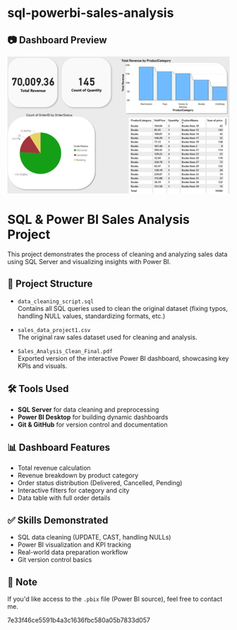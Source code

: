 
# sql-powerbi-sales-analysis
## 📷 Dashboard Preview

![Power BI Dashboard](dashbord%20%20pro_1.png)



# SQL & Power BI Sales Analysis Project

This project demonstrates the process of cleaning and analyzing sales data using SQL Server and visualizing insights with Power BI.

## 📁 Project Structure

- `data_cleaning_script.sql`  
  Contains all SQL queries used to clean the original dataset (fixing typos, handling NULL values, standardizing formats, etc.)

- `sales_data_project1.csv`  
  The original raw sales dataset used for cleaning and analysis.

- `Sales_Analysis_Clean_Final.pdf`  
  Exported version of the interactive Power BI dashboard, showcasing key KPIs and visuals.

## 🛠️ Tools Used

- **SQL Server** for data cleaning and preprocessing  
- **Power BI Desktop** for building dynamic dashboards  
- **Git & GitHub** for version control and documentation

## 📊 Dashboard Features

- Total revenue calculation  
- Revenue breakdown by product category  
- Order status distribution (Delivered, Cancelled, Pending)  
- Interactive filters for category and city  
- Data table with full order details

## ✅ Skills Demonstrated

- SQL data cleaning (UPDATE, CAST, handling NULLs)  
- Power BI visualization and KPI tracking  
- Real-world data preparation workflow  
- Git version control basics

## 📎 Note

If you'd like access to the `.pbix` file (Power BI source), feel free to contact me.



 7e33f46ce5591b4a3c1636fbc580a05b7833d057
